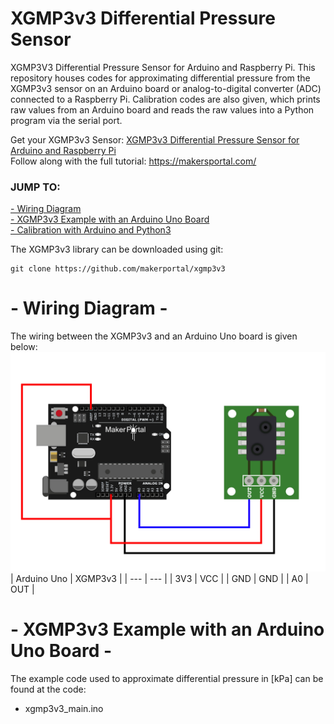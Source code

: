# XGMP3v3 Differential Pressure Sensor
XGMP3V3 Differential Pressure Sensor for Arduino and Raspberry Pi. This repository houses codes for approximating differential pressure from the XGMP3v3 sensor on an Arduino board or analog-to-digital converter (ADC) connected to a Raspberry Pi. Calibration codes are also given, which prints raw values from an Arduino board and reads the raw values into a Python program via the serial port. 

Get your XGMP3v3 Sensor: [XGMP3v3 Differential Pressure Sensor for Arduino and Raspberry Pi](https://makersportal.com/shop/xgmp3v3-differential-pressure-sensor-for-arduino-and-raspberry-pi) <br>
Follow along with the full tutorial: https://makersportal.com/

### JUMP TO:
<a href="#wiring">- Wiring Diagram</a><br>
<a href="#examples">- XGMP3v3 Example with an Arduino Uno Board</a><br>
<a href="#calib">- Calibration with Arduino and Python3</a><br>

The XGMP3v3 library can be downloaded using git:

    git clone https://github.com/makerportal/xgmp3v3

<a id="wiring"></a>
# - Wiring Diagram -

The wiring between the XGMP3v3 and an Arduino Uno board is given below:
![XGMP3v3 Arduino Wiring](/images/xgmp3v3_sensor_wiring.jpeg)
| Arduino Uno | XGMP3v3 |
| --- | --- |
| 3V3 | VCC |
| GND | GND | 
| A0 | OUT |

<a id="examples"></a>
# - XGMP3v3 Example with an Arduino Uno Board -

The example code used to approximate differential pressure in [kPa] can be found at the code:

- xgmp3v3_main.ino 
